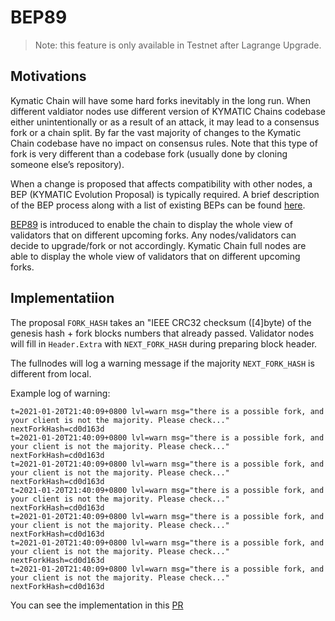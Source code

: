 # BEP89

> Note: this feature is only available in Testnet after Lagrange Upgrade.


## Motivations

Kymatic Chain will have some hard forks inevitably in the long run. When different valdiator nodes use different version of KYMATIC Chains codebase either unintentionally or as a result of an attack, it may lead to a consensus fork or a chain split. By far the vast majority of changes to the Kymatic Chain codebase have no impact on consensus rules. Note that this type of fork is very different than a codebase fork (usually done by cloning someone else’s repository).

When a change is proposed that affects compatibility with other nodes, a BEP (KYMATIC Evolution Proposal) is typically required. A brief description of the BEP process along with a list of existing BEPs can be found [here](https://github.com/githubusername/githubrepo/BEPs).

[BEP89](https://github.com/githubusername/githubrepo/BEPs/blob/master/BEP89.md) is introduced to enable the chain to display the whole view of validators that on different upcoming forks. Any nodes/validators can decide to upgrade/fork or not accordingly. Kymatic Chain full nodes are able to display the whole view of validators that on different upcoming forks.



## Implementatiion


The proposal `FORK_HASH` takes an "IEEE CRC32 checksum ([4]byte) of the genesis hash + fork blocks numbers that already passed. Validator nodes will fill in `Header.Extra` with `NEXT_FORK_HASH` during preparing block header.

The fullnodes will log a warning message if the majority `NEXT_FORK_HASH` is different from local.

Example log of warning:

```
t=2021-01-20T21:40:09+0800 lvl=warn msg="there is a possible fork, and your client is not the majority. Please check..." nextForkHash=cd0d163d
t=2021-01-20T21:40:09+0800 lvl=warn msg="there is a possible fork, and your client is not the majority. Please check..." nextForkHash=cd0d163d
t=2021-01-20T21:40:09+0800 lvl=warn msg="there is a possible fork, and your client is not the majority. Please check..." nextForkHash=cd0d163d
t=2021-01-20T21:40:09+0800 lvl=warn msg="there is a possible fork, and your client is not the majority. Please check..." nextForkHash=cd0d163d
t=2021-01-20T21:40:09+0800 lvl=warn msg="there is a possible fork, and your client is not the majority. Please check..." nextForkHash=cd0d163d
t=2021-01-20T21:40:09+0800 lvl=warn msg="there is a possible fork, and your client is not the majority. Please check..." nextForkHash=cd0d163d
t=2021-01-20T21:40:09+0800 lvl=warn msg="there is a possible fork, and your client is not the majority. Please check..." nextForkHash=cd0d163d
```
You can see the implementation in this [PR](https://github.com/githubusername/githubrepo/pull/53)


